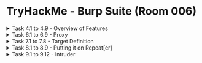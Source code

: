 #  TryHackMe - Burp Suite (Room 006)

<details><summary>Task 4.1 to 4.9 - Overview of Features</summary>
<p>

## Task 4.1

### Q: Which tool in Burp Suite can we use to perform a `diff` on responses and other pieces of data?

A: Comparer

## Task 4.2

### Q: What tool could we use to analyze randomness in different pieces of data such as password reset tokens?

A: Sequencer

## Task 4.3

### Q: Which tool can we use to set the scope of our project?

A: Target

## Task 4.4

### Q: While only available in the premium version, which tool can we use to automatically identify different vulnerabilities in the application we are examining?

A: Scanner

## Task 4.5

### Q: Encoding or decoding data can be particularly useful when examining URL parameters or protections on a form. Which tool allows us to do just that?

A: Decoder

## Task 4.6

### Q: Which tool allows us to redirect our web traffic into Burp for further examination?

A: Proxy

## Task 4.7

### Q: Simple in concept, but powerful in execution, which tool allows us to reissue requests?

A: Repeater

## Task 4.8

### Q: With four modes, which tool in Burp can we use for a variety of purposes such as field fuzzing?

A: Intruder

## Task 4.9

### Q: Which tool allows us to modify Burp Suite via the addition of extensions?

A: Extender

</p>
</details>

<details><summary>Task 6.1 to 6.9 - Proxy</summary>
<p>

## Task 6.1 - no answer needed

Deploy the VM

## Task 6.2

### Q: By default, the Burp proxy listens on only one interface. What is it?

A: 127.0.0.1:8080

## Task 6.3 - no answer needed

### Q: In Burp, navigate to the Intercept sub-tab of Proxy section and turn Intercept on

## Task 6.4

### Q: Return to the browser and navigate to the web app hosted on machine in the lab. Note that the page appears to be continuously loading. In Burp, we have a request that is waiting in our Intercept tab. 
### Take a look at the actions. Which shortcut allows us to forward the request to Repeater?

A: CTRL+R

Walkthrough: Right click inside Intercept tab and you will see various options

![](/Burp%20Suite/images/repeater.png)

## Task 6.5

### Q: How about if we wanted to forward our request to Intruder?

A: CTRL+I

Walkthrough: Right click inside Intercept tab and you will see various options

![](/Burp%20Suite/images/intruder.png)

## Task 6.6

### Q: Burp Suite saves the history of requests sent through the proxy along their varying details. Useful when we need to have proof of our actions in a pentest or we want to modify and resend a request sent before. 

### What is the name of the first section wherein general web requests (GET/POST) are saved?

A: HTTP History

Walkthrough: In the Proxy tab, the first option after the Intercept sub-tab is HTTP History. Looking through here, we see all general web requests sent via Proxy

![](/Burp%20Suite/images/http_history.png)

## Task 6.7

### Q: Defined in RFC 6455 as a low-latency communication protocol that does not require HTTP encapsulation, what is the name of the second section of our saved history in Burp Suite? These are commonly used in collaborate application which require real-time updates

A: WebSockets history

Walkthrough: In the Proxy tab, the second option after the Intercept sub-tab is WebSockets History. Looking through here, we see WebSockets requests sent via Proxy

![](/Burp%20Suite/images/websockets_history.png)

## Task 6.8

### Move over to the Options section of the Proxy tab and scroll down to `Intercept Client Requests`. Here, we can apply further fine-grained rules to define which requests we would like to intercept. Perhaps the most useful out of the default rules is our only AND rule. What is it's match type?

A: URL

Walkthrough: Going into the `Intercept Client Requests` options, we can see the `Match Type` field says URL for our AND rule

![](/Burp%20Suite/images/and_rule.png)

## Task 6.9

### Q: How about it's 'Relationship'? 

### In this situation, enabling this match rule can be incredibly useful following target definition as we can effectively leave intercept on permanently (unless we need to navigate without intercept) as it won't disturb sites which are outside of our scope - something which is particularly nice if we need to Google something in the same browser.

A: Is in target scope

Walkthrough: Going into the `Intercept Client Requests` options, we can see the `Relationship` field says Is in target scope for our AND rule 

![](/Burp%20Suite/images/relationship.png)

</p>
</details>

<details><summary>Task 7.1 to 7.8 - Target Definition</summary>
<p>

## Task 7.1 - no answer needed

### Before leaving the Proxy tab, switch Intercept off

## Task 7.2 - no answer needed

### Navigate to the Target tab in Burp. In the last task, we browsed to the website on our target machine. Find our target site in this list and right click on it. Select `Add to scope`

## Task 7.3 - no answer needed

### Clicking `Add to scope` will trigger a pop-up. This will stop Burp from sending out-of-scope items to our site map

## Task 7.4 - no answer needed

### Select `Yes` to close the popup

## Task 7.5

### Q: Browse around the rest of the application to build out our page structure in the target tab. Once you have visited most of the pages of the site, return to Burp Suite and expand the various levels of the application directory. What do we call this representation of the collective web application?

A: Site Map

![](/Burp%20Suite/images/sitemap.png)

## Task 7.6

### Q: What is the term for browsing the application as a normal user prior to examining it further?

A: Happy Path

## Task 7.7 - no answer needed

### Q: One last thing before moving on. Within the target tab, you may have noticed a sub-tab for issue definitions. Click into that now

## Task 7.8

### Q: The issue definitions found here are how Burp Suite defines issues within reporting. While getting started, these issue definitions can be particularly helpful for understanding and categorizing various findings we might have

### Which poisoning issue arises when an application behind a cache process input that is not included in the cache key?

A: Web Cache Poisoning

![](/Burp%20Suite/images/webcache_poisoning.png)

</p>
</details>

<details><summary>Task 8.1 to 8.9 - Putting it on Repeat[er]</summary>
<p>

## Task 8.1 - no answer needed

To start, click `Account` or `Login` in the top right corner to navigate to the login page

## Task 8.2

### Q: Try logging in with invalid credentials. What error is generated when login fails?

A: Invalid email or password

![](/Burp%20Suite/images/invalid_creds.png)

## Task 8.3 - no answer needed

### Q: Even though we did not send it to Repeater initially, we can still find the request in our history. Switch over to the HTTP sub-tab of Proxy, look through the requests to find it, right click and send it to Repeater and Intruder

## Task 8.4

### Q: Now that is it in Repeater, let's try adjusting the request such that we are sending a single quote (') as both the email and password. What error is generated from this request?

A: SQLITE_ERROR

Walkthrough: Replace the `email` and `password` content with a single quote in Repeater and send it

![](/Burp%20Suite/images/sqlite_error.png)

## Task 8.5 & 8.6 - no answer needed

Now that we leveraged Repeater to gain POC that Juice Shop's login is vulnerable to SQLi, let's try something a little more mischievous and attempt to leave a devastating zero-star review

First, click on the `Contact Us` tab and then `Customer Feedback`

## Task 8.7 - no answer needed

With the Burp proxy turned on, submit feedback. Once this is done, find the POST request in your HTTP History and send it to Repeater

![](/Burp%20Suite/images/website_sucks.png)

## Task 8.8 

### Q: What field do we have to modify in order to submit a zero-star review?

A: rating

Walkthrough: The `rating` field indicates how many stars are posted in the review

## Task 8.9

Submit a zero star review and complete the challenge

![](/Burp%20Suite/images/zerostar.png)

</p>
</details>

<details><summary>Task 9.1 to 9.12 - Intruder</summary>
<p>

## Task 9.1

### Q: Which attack type allows us to select multiple payload sets (one per position) and iterate through them simulatenously?

A: Pitchfork

## Task 9.2

### Q: How about the attack type which allows us to use one payload set in every single position we have selected simultaneously?

A: Battering ram

## Task 9.3

### Q: Which attack type allows us to select multiple payload sets (one per position) and iterate through all possible combinations?

A: Cluster Bomb

## Task 9.4

### Q: Perhaps the most commonly used, which attack type allows us to cycle through our payload set, putting the next available payload in each position in turn?

A: Sniper

## Task 9.5 - no answer needed

### Download the wordlist attached to this room, this is a shortened version of the [fuzzbd SQLi platform detection list](https://github.com/fuzzdb-project/fuzzdb/blob/master/attack/sql-injection/detect/xplatform.txt)

## Task 9.6 - no answer needed

### Return to the Intruder in Burp. Open up the Positions sub-tab and verify that `Sniper` is selected as our attack type

## Task 9.7 - no answer needed

### Burp attempts to automatically highlight possible fields of interest for Intruder, however, it does not have it correct. Hit `Clear` on the right hand side to clear all selected fields

## Task 9.8 - no answer needed

### Highlight the email field between the double quotes (")

## Task 9.9 - no answer needed

### Click `Add` to select the email field as a position for our payloads

![](/Burp%20Suite/images/email.png)

## Task 9.10 - no answer needed

### Switch to the payloads sub-tab of Intruder. Once there, hit `Load` and select the wordlist you previously downloaded

![](/Burp%20Suite/images/payload.png)

## Task 9.11 - no answer needed

### Scroll down and uncheck `URL-encode these characters`. We do not want to have the characters sent to be encoded as they otherwise won't be recognized by SQL

![](/Burp%20Suite/images/urlencode.png)

## Task 9.12

### Finally, click `Start attack`. What is the first payload that returns a 200 status code, showing that we have successfully bypassed authentication?

A: a' OR 1=1--

Walkthrough: Look through the results and check the status codes

![](/Burp%20Suite/images/200OK.png)

</p>
</details>